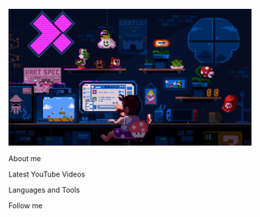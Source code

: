 ![Header](https://github.com/aten88/aten88/blob/main/assets/mario_developer.gif)

About me

Latest YouTube Videos

Languages and Tools

Follow me
